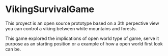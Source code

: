 # VikingSurvivalGame
This proyect is an open source prototype based on a 3th perpective view you can control a viking between white mountains and forests.

This game explored the implications of open world type of game, serve it purpose as an starting position or a example of how a open world first look can be. 

